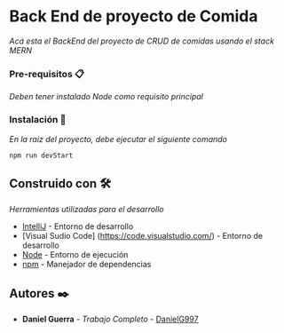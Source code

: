 # Back End de proyecto de Comida

_Acá esta el BackEnd del proyecto de CRUD de comidas usando el stack MERN_


### Pre-requisitos 📋

_Deben tener instalado Node como requisito principal_


### Instalación 🔧

_En la raiz del proyecto, debe ejecutar el siguiente comando_

```
npm run devStart
```

## Construido con 🛠️

_Herramientas utilizadas para el desarrollo_

* [IntelliJ](https://www.jetbrains.com/es-es/idea/) - Entorno de desarrollo
* [Visual Sudio Code] (https://code.visualstudio.com/) - Entorno de desarrollo
* [Node](https://nodejs.org/es/) - Entorno de ejecución
* [npm](https://www.npmjs.com/) - Manejador de dependencias

## Autores ✒️

* **Daniel Guerra** - *Trabajo Completo* - [DanielG997](https://github.com/DanielG997)

